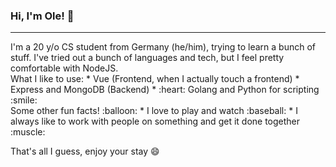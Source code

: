 ### Hi, I'm Ole! :wave:
<hr>
I'm a 20 y/o CS student from Germany (he/him), trying to learn a bunch of stuff. I've tried out a bunch of languages and tech, but I feel pretty comfortable with NodeJS.
<br>
What I like to use:
* Vue (Frontend, when I actually touch a frontend)
* Express and MongoDB (Backend)
* :heart: Golang and Python for scripting :smile:
<br>
Some other fun facts! :balloon:
* I love to play and watch :baseball:
* I always like to work with people on something and get it done together :muscle:

That's all I guess, enjoy your stay :smile:



